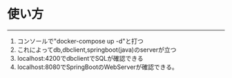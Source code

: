 # 使い方
---
1. コンソールで"docker-compose up -d"と打つ
2. これによってdb,dbclient,springboot(java)のserverが立つ
3. localhost:4200でdbclientでSQLが確認できる
4. localhost:8080でSpringBootのWebServerが確認できる。
